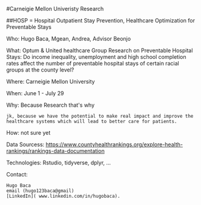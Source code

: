 #Carneigie Mellon Univeristy Research

##HOSP = Hospital Outpatient Stay Prevention, Healthcare Optimization for Preventable Stays

Who: Hugo Baca, Mgean, Andrea, Advisor Beonjo 

What: Optum & United healthcare Group Research on Preventable Hospital Stays: Do income inequality, unemployment and high school completion rates affect the number of preventable hospital stays of certain racial groups at the county level?

Where: Carneigie Mellon University 

When: June 1 - July 29 

Why: Because Research that's why 
```
jk, because we have the potential to make real impact and improve the healthcare systems which will lead to better care for patients. 
```

How: not sure yet 

Data Sourcess: https://www.countyhealthrankings.org/explore-health-rankings/rankings-data-documentation

Technologies: Rstudio, tidyverse, dplyr, ...

Contact: 
```
Hugo Baca
email (hugo123baca@gmail)
[LinkedIn]( www.linkedin.com/in/hugobaca).
```
